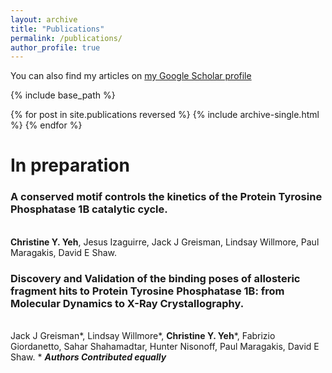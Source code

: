 ```yaml
---
layout: archive
title: "Publications"
permalink: /publications/
author_profile: true
---
```


You can also find my articles on [my Google Scholar profile](https://scholar.google.com/citations?user=17EspbgAAAAJ&hl=en)

{% include base_path %}

{% for post in site.publications reversed %}
  {% include archive-single.html %}
{% endfor %}

In preparation 
==============

### A conserved motif controls the kinetics of the Protein Tyrosine Phosphatase 1B catalytic cycle.
<br> **Christine Y. Yeh**, Jesus Izaguirre, Jack J Greisman,  Lindsay Willmore, Paul Maragakis, David E Shaw.

### Discovery and Validation of the binding poses of allosteric fragment hits to Protein Tyrosine Phosphatase 1B: from Molecular Dynamics to X-Ray Crystallography. 
<br> Jack J Greisman\*,  Lindsay Willmore\*, **Christine Y. Yeh**\*, Fabrizio Giordanetto, Sahar Shahamadtar, Hunter Nisonoff, Paul Maragakis, David E Shaw. \* **_Authors Contributed equally_**


